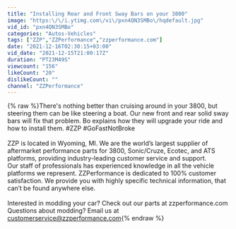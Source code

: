 ```yaml
---
title: "Installing Rear and Front Sway Bars on your 3800"
image: "https:\/\/i.ytimg.com\/vi\/pxn4QN3SMBo\/hqdefault.jpg"
vid_id: "pxn4QN3SMBo"
categories: "Autos-Vehicles"
tags: ["ZZP","ZZPerformance","zzperformance.com"]
date: "2021-12-16T02:30:15+03:00"
vid_date: "2021-12-15T21:00:17Z"
duration: "PT23M49S"
viewcount: "156"
likeCount: "20"
dislikeCount: ""
channel: "ZZPerformance"
---
```

{% raw %}There's nothing better than cruising around in your 3800, but steering them can be like steering a boat. Our new front and rear solid sway bars will fix that problem. Bo explains how they will upgrade your ride and how to install them. #ZZP #GoFastNotBroke<br /><br />ZZP is located in Wyoming, MI. We are the world’s largest supplier of aftermarket performance parts for 3800, Sonic/Cruze, Ecotec, and ATS platforms, providing industry-leading customer service and support.<br />Our staff of professionals has experienced knowledge in all the vehicle platforms we represent. ZZPerformance is dedicated to 100% customer satisfaction. We provide you with highly specific technical information, that can’t be found anywhere else.<br /><br />Interested in modding your car? Check out our parts at zzperformance.com<br />Questions about modding? Email us at customerservice@zzperformance.com{% endraw %}
